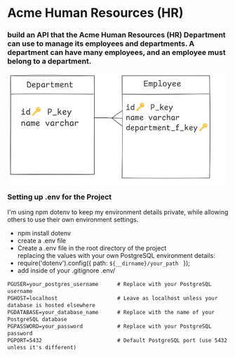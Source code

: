 #  Acme Human Resources (HR) 
###  build an API that the Acme Human Resources (HR) Department can use to manage its employees and departments. A department can have many employees, and an employee must belong to a department.


![alt text](img/image.png)

### Setting up .env for the Project
I'm using npm dotenv to keep my environment details private,
while allowing others to use their own environment settings.

- npm install dotenv
- create a .env file
- Create a .env file in the root directory of the project <br> 
  replacing the values with your own PostgreSQL environment details: 
- require('dotenv').config({ path: `${__dirname}/your_path ` });
- add inside of your .gitignore  .env/



```
PGUSER=your_postgres_username      # Replace with your PostgreSQL username
PGHOST=localhost                   # Leave as localhost unless your database is hosted elsewhere
PGDATABASE=your_database_name      # Replace with the name of your PostgreSQL database
PGPASSWORD=your_password           # Replace with your PostgreSQL password
PGPORT=5432                        # Default PostgreSQL port (use 5432 unless it's different)
```

